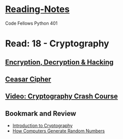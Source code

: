 # [Reading-Notes](https://alsosteve.github.io/reading-notes/)
Code Fellows Python 401

# Read: 18 - Cryptography

## [Encryption, Decryption & Hacking](https://www.khanacademy.org/computing/computers-and-internet/xcae6f4a7ff015e7d:online-data-security/xcae6f4a7ff015e7d:data-encryption-techniques/a/encryption-decryption-and-code-cracking)

## [Ceasar Cipher](https://en.wikipedia.org/wiki/Caesar_cipher)

## [Video: Cryptography Crash Course](https://www.youtube.com/watch?v=jhXCTbFnK8o)

## Bookmark and Review
- [Introduction to Cryptography](https://thebestvpn.com/cryptography/)
- [How Computers Generate Random Numbers](https://www.howtogeek.com/183051/htg-explains-how-computers-generate-random-numbers/)